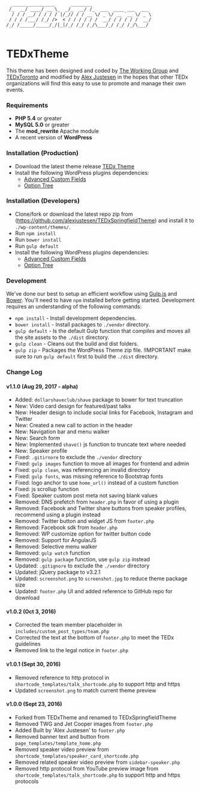 ```
  ________________      ________                      
 /_  __/ ____/ __ \_  _/_  __/ /_  ___  ____ ___  ___ 
  / / / __/ / / / / |/_// / / __ \/ _ \/ __ `__ \/ _ \
 / / / /___/ /_/ />  < / / / / / /  __/ / / / / /  __/
/_/ /_____/_____/_/|_|/_/ /_/ /_/\___/_/ /_/ /_/\___/ 
                                                      
```

# TEDxTheme

This theme has been designed and coded by [The Working Group](http://twg.ca) and [TEDxToronto](http://www.tedxtoronto.com) and modified by [Alex Justesen](http://alexjustesen.com) in the hopes that other TEDx organizations will find this easy to use to promote and manage their own events.

### Requirements

* **PHP 5.4** or greater
* **MySQL 5.0** or greater
* The **mod_rewrite** Apache module
* A recent version of **WordPress**

### Installation (Production)
* Download the latest theme release [TEDx Theme](https://github.com/alexjustesen/TEDxSpringfieldTheme/releases)
* Install the following WordPress plugins dependencies:
    * [Advanced Custom Fields](http://www.advancedcustomfields.com/)
    * [Option Tree](https://wordpress.org/plugins/option-tree/)

### Installation (Developers)

* Clone/fork or download the latest repo zip from (https://github.com/alexjustesen/TEDxSpringfieldTheme) and install it to `./wp-content/themes/`.
* Run `npm install`
* Run `bower install`
* Run `gulp default`
* Install the following WordPress plugins dependencies:
    * [Advanced Custom Fields](http://www.advancedcustomfields.com/)
    * [Option Tree](https://wordpress.org/plugins/option-tree/)


### Development

We've done our best to setup an efficient workflow using [Gulp.js](http://gulpjs.com/) and [Bower](http://bower.io/). You'll need to have `npm` installed before getting started. Development requires an understanding of the following commands:

* `npm install` - Install development dependencies.
* `bower install` - Install packages to `./vendor` directory.
* `gulp default` - Is the default Gulp function that compiles and moves all the site assets to the `./dist` directory.
* `gulp clean` - Cleans out the build and dist folders.
* `gulp zip` - Packages the WordPress Theme zip file. !IMPORTANT make sure to run `gulp default` first to build the `./dist` directory.


### Change Log

#### v1.1.0 (Aug 29, 2017 - alpha)
- Added: `dollarshaveclub/shave` package to bower for text truncation
- New: Video card design for featured/past talks
- New: Header design to include social links for Facebook, Instagram and Twitter
- New: Created a new call to action in the header
- New: Navigation bar and menu walker
- New: Search form
- New: Implemented `shave()` js function to truncate text where needed
- New: Speaker profile
- Fixed: `.gitirnore` to exclude the `./vendor` directory
- Fixed: `gulp images` function to move all images for frontend and admin
- Fixed: `gulp clean`, was referencing an invalid directory
- Fixed: `gulp fonts`, was missing reference to Bootstrap fonts
- Fixed: logo anchor to use `home_url()` instead of a custom function
- Fixed: js scrollup function
- Fixed: Speaker custom post meta not saving blank values
- Removed: DNS prefetch from `header.php` in favor of using a plugin
- Removed: Facebook and Twitter share buttons from speaker profiles, recommend using a plugin instead
- Removed: Twitter button and widget JS from `footer.php`
- Removed: Facebook sdk from `header.php`
- Removed: WP customize option for twitter button code
- Removed: Support for AngularJS
- Removed: Selective menu walker
- Removed: `gulp watch` function
- Removed: `gulp package` function, use `gulp zip` instead
- Updated: `.gitignore` to exclude the `./vendor` directory
- Updated: jQuery package to v3.2.1
- Updated: `screenshot.png` to `screenshot.jpg` to reduce theme package size
- Updated: `footer.php` UI and added reference to GitHub repo for download

#### v1.0.2 (Oct 3, 2016)
- Corrected the team member placeholder in `includes/custom_post_types/team.php`
- Corrected the text at the bottom of `footer.php` to meet the TEDx guidelines
- Removed link to the legal notice in `footer.php`

#### v1.0.1 (Sept 30, 2016)
- Removed reference to http protocol in `shortcode_templates/talk_shortcode.php` to support http and https
- Updated `screenshot.png` to match current theme preview

#### v1.0.0 (Sept 23, 2016)
- Forked from TEDxTheme and renamed to TEDxSpringfieldTheme
- Removed TWG and Jet Cooper images from `footer.php`
- Added Built by 'Alex Justesen' to `footer.php`
- Removed banner text and button from `page_templates/template_home.php`
- Removed speaker video preview from `shortcode_templates/speaker_card_shortcode.php`
- Removed related speaker video preview from `sidebar-speaker.php`
- Removed http protocol from YouTube preview image from `shortcode_templates/talk_shortcode.php` to support http and https protocols